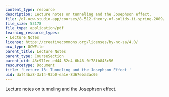 ```yaml
---
content_type: resource
description: Lecture notes on tunneling and the Josephson effect.
file: /ol-ocw-studio-app/courses/8-512-theory-of-solids-ii-spring-2009/daf44ba83a1493b0ea1e8d67eba3ac05_MIT8_512s09_lec13.pdf
file_size: 53178
file_type: application/pdf
learning_resource_types:
- Lecture Notes
license: https://creativecommons.org/licenses/by-nc-sa/4.0/
ocw_type: OCWFile
parent_title: Lecture Notes
parent_type: CourseSection
parent_uid: 43c971ec-ed44-52e4-6b46-0f78fb845c56
resourcetype: Document
title: 'Lecture 13: Tunneling and the Josephson Effect '
uid: daf44ba8-3a14-93b0-ea1e-8d67eba3ac05
---
```

Lecture notes on tunneling and the Josephson effect.